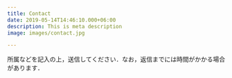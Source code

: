 ```yaml
---
title: Contact
date: 2019-05-14T14:46:10.000+06:00
description: This is meta description
image: images/contact.jpg

---
```

所属などを記入の上，送信してください．なお，返信までには時間がかかる場合があります．